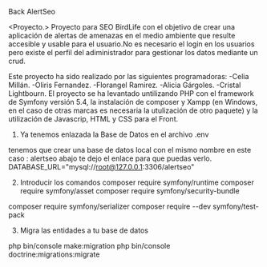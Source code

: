 Back AlertSeo

  <Proyecto.>
Proyecto para SEO BirdLife con el objetivo de crear una aplicación de alertas de amenazas en el medio ambiente que resulte accesible y usable para el usuario.No es necesario el login en los usuarios pero existe el perfil del adiministrador para gestionar los datos mediante un crud.

Este proyecto ha sido realizado por las siguientes programadoras: 
    -Celia Millán.
    -Oliris Fernandez.
    -Florangel Ramirez.
    -Alicia Gárgoles.
    -Cristal Lightbourn.
 <Stack>
El proyecto se ha levantado untilizando PHP con el framework de Symfony versión 5.4, la instalación de composer y Xampp (en Windows, en el caso de otras marcas es necesaria la utulización de otro paquete) y la utilización de Javascrip, HTML y CSS para el Front. 




1. Ya tenemos enlazada la Base de Datos en el archivo .env

tenemos que  crear una base de datos local con el mismo nombre en este caso : alertseo
abajo te dejo el enlace para que puedas verlo.
DATABASE_URL="mysql://root@127.0.0.1:3306/alertseo"

2. Introducir los comandos
composer require symfony/runtime
composer require symfony/asset
composer require symfony/security-bundle
<!-- composer require symfony/filesystem -->
composer require symfony/serializer
composer require --dev symfony/test-pack


3. Migra las entidades a tu base de datos

php bin/console make:migration
php bin/console doctrine:migrations:migrate
